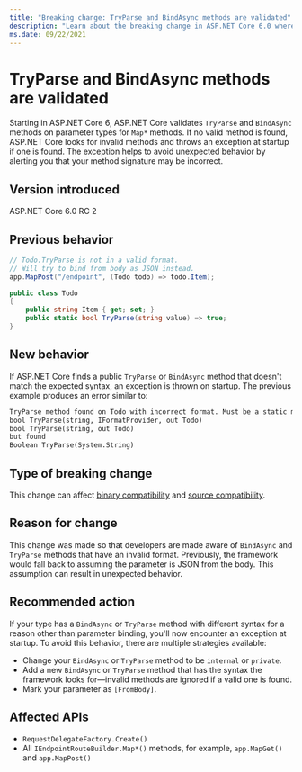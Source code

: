 ```yaml
---
title: "Breaking change: TryParse and BindAsync methods are validated"
description: "Learn about the breaking change in ASP.NET Core 6.0 where `TryParse` and `BindAsync` methods on parameter types for `Map*` methods are validated at startup."
ms.date: 09/22/2021
---
```

# TryParse and BindAsync methods are validated

Starting in ASP.NET Core 6, ASP.NET Core validates `TryParse` and `BindAsync` methods on parameter types for `Map*` methods. If no valid method is found, ASP.NET Core looks for invalid methods and throws an exception at startup if one is found. The exception helps to avoid unexpected behavior by alerting you that your method signature may be incorrect.

## Version introduced

ASP.NET Core 6.0 RC 2

## Previous behavior

```csharp
// Todo.TryParse is not in a valid format.
// Will try to bind from body as JSON instead.
app.MapPost("/endpoint", (Todo todo) => todo.Item);

public class Todo
{
    public string Item { get; set; }
    public static bool TryParse(string value) => true;
}
```

## New behavior

If ASP.NET Core finds a public `TryParse` or `BindAsync` method that doesn't match the expected syntax, an exception is thrown on startup. The previous example produces an error similar to:

```txt
TryParse method found on Todo with incorrect format. Must be a static method with format
bool TryParse(string, IFormatProvider, out Todo)
bool TryParse(string, out Todo)
but found
Boolean TryParse(System.String)
```

## Type of breaking change

This change can affect [binary compatibility](../../categories.md#binary-compatibility) and [source compatibility](../../categories.md#source-compatibility).

## Reason for change

This change was made so that developers are made aware of `BindAsync` and `TryParse` methods that have an invalid format. Previously, the framework would fall back to assuming the parameter is JSON from the body. This assumption can result in unexpected behavior.

## Recommended action

If your type has a `BindAsync` or `TryParse` method with different syntax for a reason other than parameter binding, you'll now encounter an exception at startup. To avoid this behavior, there are multiple strategies available:

- Change your `BindAsync` or `TryParse` method to be `internal` or `private`.
- Add a new `BindAsync` or `TryParse` method that has the syntax the framework looks for&mdash;invalid methods are ignored if a valid one is found.
- Mark your parameter as `[FromBody]`.

## Affected APIs

- `RequestDelegateFactory.Create()`
- All `IEndpointRouteBuilder.Map*()` methods, for example, `app.MapGet()` and `app.MapPost()`
